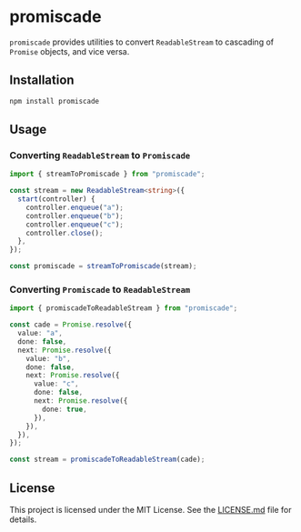 # promiscade

`promiscade` provides utilities to convert  `ReadableStream` to cascading of `Promise` objects, and vice versa.

## Installation

```sh
npm install promiscade
```

## Usage

### Converting `ReadableStream` to `Promiscade`

```ts
import { streamToPromiscade } from "promiscade";

const stream = new ReadableStream<string>({
  start(controller) {
    controller.enqueue("a");
    controller.enqueue("b");
    controller.enqueue("c");
    controller.close();
  },
});

const promiscade = streamToPromiscade(stream);
```

### Converting `Promiscade` to `ReadableStream`

```ts
import { promiscadeToReadableStream } from "promiscade";

const cade = Promise.resolve({
  value: "a",
  done: false,
  next: Promise.resolve({
    value: "b",
    done: false,
    next: Promise.resolve({
      value: "c",
      done: false,
      next: Promise.resolve({
        done: true,
      }),
    }),
  }),
});

const stream = promiscadeToReadableStream(cade);
```

## License

This project is licensed under the MIT License. See the [LICENSE.md](LICENSE.md) file for details.
